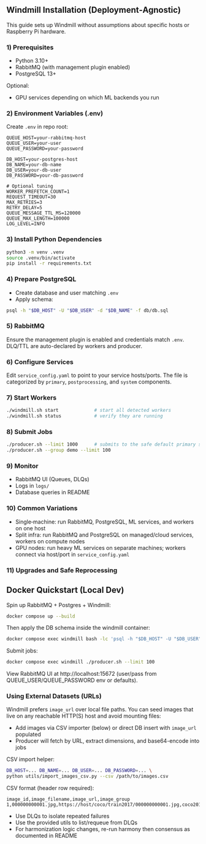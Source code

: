 ## Windmill Installation (Deployment‑Agnostic)

This guide sets up Windmill without assumptions about specific hosts or Raspberry Pi hardware.

### 1) Prerequisites
- Python 3.10+
- RabbitMQ (with management plugin enabled)
- PostgreSQL 13+

Optional:
- GPU services depending on which ML backends you run

### 2) Environment Variables (.env)
Create `.env` in repo root:
```
QUEUE_HOST=your-rabbitmq-host
QUEUE_USER=your-user
QUEUE_PASSWORD=your-password

DB_HOST=your-postgres-host
DB_NAME=your-db-name
DB_USER=your-db-user
DB_PASSWORD=your-db-password

# Optional tuning
WORKER_PREFETCH_COUNT=1
REQUEST_TIMEOUT=30
MAX_RETRIES=3
RETRY_DELAY=5
QUEUE_MESSAGE_TTL_MS=120000
QUEUE_MAX_LENGTH=100000
LOG_LEVEL=INFO
```

### 3) Install Python Dependencies
```bash
python3 -m venv .venv
source .venv/bin/activate
pip install -r requirements.txt
```

### 4) Prepare PostgreSQL
- Create database and user matching `.env`
- Apply schema:
```bash
psql -h "$DB_HOST" -U "$DB_USER" -d "$DB_NAME" -f db/db.sql
```

### 5) RabbitMQ
Ensure the management plugin is enabled and credentials match `.env`.
DLQ/TTL are auto-declared by workers and producer.

### 6) Configure Services
Edit `service_config.yaml` to point to your service hosts/ports. The file is categorized by `primary`, `postprocessing`, and `system` components.

### 7) Start Workers
```bash
./windmill.sh start             # start all detected workers
./windmill.sh status            # verify they are running
```

### 8) Submit Jobs
```bash
./producer.sh --limit 1000      # submits to the safe default primary set
./producer.sh --group demo --limit 100
```

### 9) Monitor
- RabbitMQ UI (Queues, DLQs)
- Logs in `logs/`
- Database queries in README

### 10) Common Variations
- Single‑machine: run RabbitMQ, PostgreSQL, ML services, and workers on one host
- Split infra: run RabbitMQ and PostgreSQL on managed/cloud services, workers on compute nodes
- GPU nodes: run heavy ML services on separate machines; workers connect via host/port in `service_config.yaml`

### 11) Upgrades and Safe Reprocessing

## Docker Quickstart (Local Dev)

Spin up RabbitMQ + Postgres + Windmill:
```bash
docker compose up --build
```

Then apply the DB schema inside the windmill container:
```bash
docker compose exec windmill bash -lc 'psql -h "$DB_HOST" -U "$DB_USER" -d "$DB_NAME" -f db/db.sql'
```

Submit jobs:
```bash
docker compose exec windmill ./producer.sh --limit 100
```

View RabbitMQ UI at http://localhost:15672 (user/pass from QUEUE_USER/QUEUE_PASSWORD env or defaults).

### Using External Datasets (URLs)

Windmill prefers `image_url` over local file paths. You can seed images that live on any reachable HTTP(S) host and avoid mounting files:

- Add images via CSV importer (below) or direct DB insert with `image_url` populated
- Producer will fetch by URL, extract dimensions, and base64-encode into jobs

CSV import helper:
```bash
DB_HOST=... DB_NAME=... DB_USER=... DB_PASSWORD=... \
python utils/import_images_csv.py --csv /path/to/images.csv
```

CSV format (header row required):
```
image_id,image_filename,image_url,image_group
1,000000000001.jpg,https://host/coco/train2017/000000000001.jpg,coco2017
```

- Use DLQs to isolate repeated failures
- Use the provided utils to list/requeue from DLQs
- For harmonization logic changes, re-run harmony then consensus as documented in README


